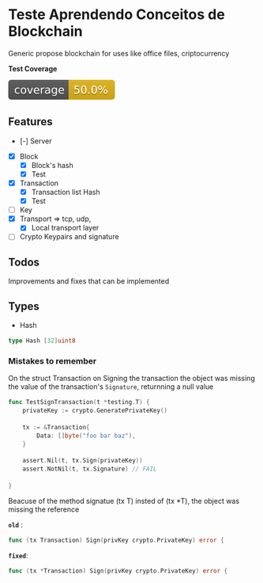 # Teste Aprendendo Conceitos de Blockchain

Generic propose blockchain for uses like office files, criptocurrency

**Test Coverage**

![Coverage](coverage/badge.svg)

## Features

- [-] Server
- [X] Block
    - [X] Block's hash
    - [x] Test
- [X] Transaction
    - [x] Transaction list Hash
    - [x] Test
- [ ] Key
- [X] Transport => tcp, udp, 
    - [X] Local transport layer
- [ ] Crypto Keypairs and signature

## Todos
Improvements and fixes that can be implemented

## Types 

- Hash

```go
type Hash [32]uint8
```

### Mistakes to remember 

On the struct Transaction on Signing the transaction the object was missing the value of the transaction's `Signature`, returnning a null value 

```go
func TestSignTransaction(t *testing.T) {
	privateKey := crypto.GeneratePrivateKey()

	tx := &Transaction{
		Data: []byte("foo bar baz"),
	}

	assert.Nil(t, tx.Sign(privateKey))
	assert.NotNil(t, tx.Signature) // FAIL

}
```
Beacuse of the method signatue (tx T) insted of (tx *T), the object was missing the reference

**`old`** :
```go
func (tx Transaction) Sign(privKey crypto.PrivateKey) error {
```

**`fixed`**:
 ```go
func (tx *Transaction) Sign(privKey crypto.PrivateKey) error {
````
